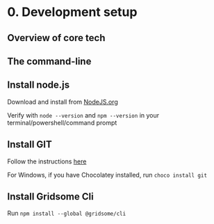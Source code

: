 # 0. Development setup

## Overview of core tech

## The command-line

## Install node.js
Download and install from [NodeJS.org](https://nodejs.org/)

Verify with `node --version` and `npm --version` in your terminal/powershell/command prompt

## Install GIT
Follow the instructions [here](https://git-scm.com/book/en/v2/Getting-Started-Installing-Git)

For Windows, if you have Chocolatey installed, run `choco install git`

## Install Gridsome Cli
Run `npm install --global @gridsome/cli`
